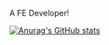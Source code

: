 A FE Developer!

[![Anurag's GitHub stats](https://github-readme-stats.vercel.app/api?username=zyascend&show_icons=true&theme=radical)](https://github.com/anuraghazra/github-readme-stats)
